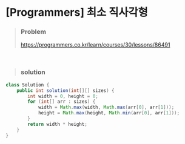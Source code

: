 # [Programmers] 최소 직사각형

> ### Problem
>
> https://programmers.co.kr/learn/courses/30/lessons/86491

<br>

> ### solution

```java
class Solution {
    public int solution(int[][] sizes) {
        int width = 0, height = 0;
        for (int[] arr : sizes) {
            width = Math.max(width, Math.max(arr[0], arr[1]));
            height = Math.max(height, Math.min(arr[0], arr[1]));
        }
        return width * height;
    }
}
```
